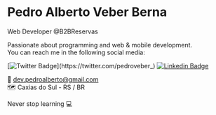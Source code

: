 # Pedro Alberto Veber Berna

Web Developer @B2BReservas

Passionate about programming and web & mobile development.</br>
You can reach me in the following social media:</br>

[![Twitter Badge](https://img.shields.io/badge/-@pedroveber_-00875f?style=flat-square&labelColor=00875f&logo=twitter&logoColor=white&link=https://twitter.com/pedroveber_)](https://twitter.com/pedroveber_) 
[![Linkedin Badge](https://img.shields.io/badge/-Pedro%20Veber-00875f?style=flat-square&logo=Linkedin&logoColor=white&link=https://www.linkedin.com/in/pedro-alberto-veber-berna-a367551ba/)](https://www.linkedin.com/in/pedro-alberto-veber-berna-a367551ba/) </br>

📩 dev.pedroalberto@gmail.com </br>
🗺️ Caxias do Sul - RS / BR</br>

Never stop learning 💻
